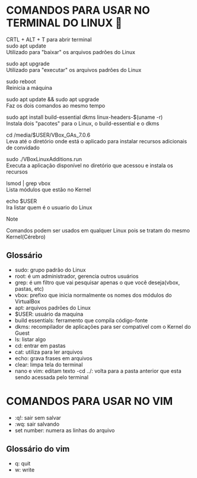 # COMANDOS PARA USAR NO TERMINAL DO LINUX 🦇
CRTL + ALT + T para abrir terminal <br> 
sudo apt update <br>
Utilizado para "baixar" os arquivos padrões do Linux <br>

sudo apt upgrade <br>
Utilizado para "executar" os arquivos padrões do Linux <br>

sudo reboot <br>
Reinicia a máquina <br>

sudo apt update && sudo apt upgrade <br>
Faz os dois comandos ao mesmo tempo

sudo apt install build-essential dkms linux-headers-$(uname -r) <br>
Instala dois "pacotes" para o Linux, o build-essential e o dkms

cd /media/$USER/VBox_GAs_7.0.6 <br>
Leva até o diretório onde está o aplicado para instalar recursos adicionais de convidado<br>

sudo ./VBoxLinuxAdditions.run<br>
Executa a aplicação disponível no diretório que acessou e instala os recursos<br>

lsmod | grep vbox<br>
Lista módulos que estão no Kernel <br>

echo $USER<br>
Ira listar quem é o usuario do Linux<br>

> [!NOTE]
> Comandos podem ser usados em qualquer Linux pois se tratam do mesmo Kernel(Cérebro)

## Glossário <br>
- sudo: grupo padrão do Linux <br>
- root: é um administrador, gerencia outros usuários  <br>
- grep: é um filtro que vai pesquisar apenas o que você deseja(vbox, pastas, etc) <br>
- vbox: prefixo que inicia normalmente os nomes dos módulos do VirtualBox<br>
- apt: arquivos padrões do Linux <br>
- $USER: usuário da maquina
- build essentials: ferramento que compila código-fonte <br>
- dkms: recompilador de aplicações para ser compativel com o Kernel do Guest<br>
- ls: listar algo
- cd: entrar em pastas
- cat: utiliza para ler arquivos
- echo: grava frases em arquivos
- clear: limpa tela do terminal
- nano e vim: editam texto
-cd ../: volta para a pasta anterior que esta sendo acessada pelo terminal

# COMANDOS PARA USAR NO VIM
- :q!: sair sem salvar
- :wq: sair salvando
- set number: numera as linhas do arquivo

## Glossário do vim
- q: quit
- w: write
